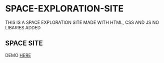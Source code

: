 # SPACE-EXPLORATION-SITE
THIS IS A SPACE EXPLORATION SITE MADE WITH HTML, CSS AND JS NO LIBARIES ADDED
<h2>SPACE SITE </h2>
<p>DEMO <a href = "https://shocking-news-chima7.netlify.app/"> HERE</a></p>
